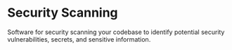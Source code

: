 # Security Scanning

Software for security scanning your codebase to identify potential security vulnerabilities, secrets, and sensitive information.
